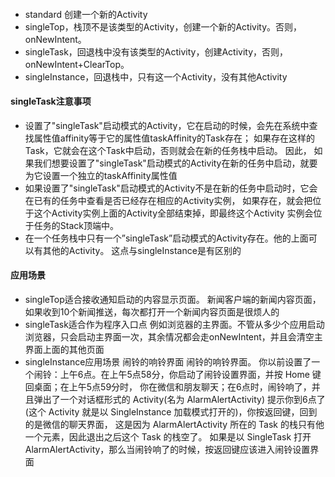#### 
* standard 创建一个新的Activity
* singleTop，栈顶不是该类型的Activity，创建一个新的Activity。否则，onNewIntent。
* singleTask，回退栈中没有该类型的Activity，创建Activity，否则，onNewIntent+ClearTop。
* singleInstance，回退栈中，只有这一个Activity，没有其他Activity

#### singleTask注意事项
* 设置了"singleTask"启动模式的Activity，它在启动的时候，会先在系统中查找属性值affinity等于它的属性值taskAffinity的Task存在； 
  如果存在这样的Task，它就会在这个Task中启动，否则就会在新的任务栈中启动。
  因此， 如果我们想要设置了"singleTask"启动模式的Activity在新的任务中启动，就要为它设置一个独立的taskAffinity属性值
* 如果设置了"singleTask"启动模式的Activity不是在新的任务中启动时，它会在已有的任务中查看是否已经存在相应的Activity实例， 
  如果存在，就会把位于这个Activity实例上面的Activity全部结束掉，即最终这个Activity 实例会位于任务的Stack顶端中。
* 在一个任务栈中只有一个”singleTask”启动模式的Activity存在。他的上面可以有其他的Activity。
  这点与singleInstance是有区别的
  
####  应用场景
* singleTop适合接收通知启动的内容显示页面。 新闻客户端的新闻内容页面，如果收到10个新闻推送，每次都打开一个新闻内容页面是很烦人的
* singleTask适合作为程序入口点 
  例如浏览器的主界面。不管从多少个应用启动浏览器，只会启动主界面一次，其余情况都会走onNewIntent，并且会清空主界面上面的其他页面
* singleInstance应用场景 闹铃的响铃界面
  闹铃的响铃界面。 你以前设置了一个闹铃：上午6点。在上午5点58分，你启动了闹铃设置界面，并按 Home 键回桌面；在上午5点59分时，
  你在微信和朋友聊天；在6点时，闹铃响了，并且弹出了一个对话框形式的 Activity(名为 AlarmAlertActivity) 
  提示你到6点了(这个 Activity 就是以 SingleInstance 加载模式打开的)，你按返回键，回到的是微信的聊天界面，
  这是因为 AlarmAlertActivity 所在的 Task 的栈只有他一个元素，因此退出之后这个 Task 的栈空了。
  如果是以 SingleTask 打开 AlarmAlertActivity，那么当闹铃响了的时候，按返回键应该进入闹铃设置界面
